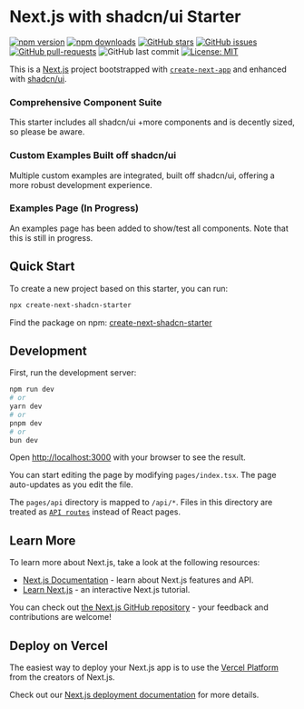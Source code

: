 # Next.js with shadcn/ui Starter
[![npm version](https://img.shields.io/npm/v/create-next-shadcn-starter.svg)](https://www.npmjs.com/package/create-next-shadcn-starter)
[![npm downloads](https://img.shields.io/npm/dt/create-next-shadcn-starter.svg)](https://www.npmjs.com/package/create-next-shadcn-starter)
[![GitHub stars](https://img.shields.io/github/stars/BankkRoll/next-shadcn-starter.svg?style=social&label=Star&maxAge=2592000)](https://GitHub.com/BankkRoll/next-shadcn-starter/stargazers/)
[![GitHub issues](https://img.shields.io/github/issues/BankkRoll/next-shadcn-starter.svg)](https://GitHub.com/BankkRoll/next-shadcn-starter/issues/)
[![GitHub pull-requests](https://img.shields.io/github/issues-pr/BankkRoll/next-shadcn-starter.svg)](https://GitHub.com/BankkRoll/next-shadcn-starter/pulls/)
![GitHub last commit](https://img.shields.io/github/last-commit/BankkRoll/next-shadcn-starter.svg)
[![License: MIT](https://img.shields.io/badge/License-MIT-yellow.svg)](https://opensource.org/licenses/MIT)

This is a [Next.js](https://nextjs.org/) project bootstrapped with [`create-next-app`](https://github.com/vercel/next.js/tree/canary/packages/create-next-app) and enhanced with [shadcn/ui](https://ui.shadcn.com/).

### Comprehensive Component Suite

This starter includes all shadcn/ui +more components and is decently sized, so please be aware.

### Custom Examples Built off shadcn/ui

Multiple custom examples are integrated, built off shadcn/ui, offering a more robust development experience.

### Examples Page (In Progress)

An examples page has been added to show/test all components. Note that this is still in progress.

## Quick Start

To create a new project based on this starter, you can run:

```bash
npx create-next-shadcn-starter
```

Find the package on npm: [create-next-shadcn-starter](https://www.npmjs.com/package/create-next-shadcn-starter)

## Development

First, run the development server:

```bash
npm run dev
# or
yarn dev
# or
pnpm dev
# or
bun dev
```

Open [http://localhost:3000](http://localhost:3000) with your browser to see the result.

You can start editing the page by modifying `pages/index.tsx`. The page auto-updates as you edit the file.

The `pages/api` directory is mapped to `/api/*`. Files in this directory are treated as [`API routes`](https://nextjs.org/docs/api-routes/introduction) instead of React pages.

## Learn More

To learn more about Next.js, take a look at the following resources:

- [Next.js Documentation](https://nextjs.org/docs) - learn about Next.js features and API.
- [Learn Next.js](https://nextjs.org/learn) - an interactive Next.js tutorial.

You can check out [the Next.js GitHub repository](https://github.com/vercel/next.js/) - your feedback and contributions are welcome!

## Deploy on Vercel

The easiest way to deploy your Next.js app is to use the [Vercel Platform](https://vercel.com/new?utm_medium=default-template&filter=next.js&utm_source=create-next-app&utm_campaign=create-next-app-readme) from the creators of Next.js.

Check out our [Next.js deployment documentation](https://nextjs.org/docs/deployment) for more details.
